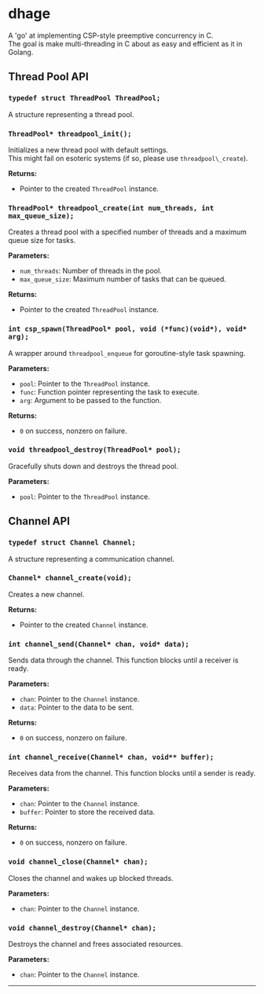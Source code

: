 # dhage

A 'go' at implementing CSP-style preemptive concurrency in C.  
The goal is make multi-threading in C about as easy and efficient as it in Golang.

## Thread Pool API

### `typedef struct ThreadPool ThreadPool;`
A structure representing a thread pool.

### `ThreadPool* threadpool_init();`
Initializes a new thread pool with default settings.  
This might fail on esoteric systems (if so, please use `threadpool\_create`).

**Returns:**  
- Pointer to the created `ThreadPool` instance.

### `ThreadPool* threadpool_create(int num_threads, int max_queue_size);`
Creates a thread pool with a specified number of threads and a maximum queue size for tasks.

**Parameters:**  
- `num_threads`: Number of threads in the pool.  
- `max_queue_size`: Maximum number of tasks that can be queued.

**Returns:**  
- Pointer to the created `ThreadPool` instance.

### `int csp_spawn(ThreadPool* pool, void (*func)(void*), void* arg);`
A wrapper around `threadpool_enqueue` for goroutine-style task spawning.

**Parameters:**  
- `pool`: Pointer to the `ThreadPool` instance.  
- `func`: Function pointer representing the task to execute.  
- `arg`: Argument to be passed to the function.

**Returns:**  
- `0` on success, nonzero on failure.

### `void threadpool_destroy(ThreadPool* pool);`
Gracefully shuts down and destroys the thread pool.

**Parameters:**  
- `pool`: Pointer to the `ThreadPool` instance.

## Channel API

### `typedef struct Channel Channel;`
A structure representing a communication channel.

### `Channel* channel_create(void);`
Creates a new channel.

**Returns:**  
- Pointer to the created `Channel` instance.

### `int channel_send(Channel* chan, void* data);`
Sends data through the channel. This function blocks until a receiver is ready.

**Parameters:**  
- `chan`: Pointer to the `Channel` instance.  
- `data`: Pointer to the data to be sent.

**Returns:**  
- `0` on success, nonzero on failure.

### `int channel_receive(Channel* chan, void** buffer);`
Receives data from the channel. This function blocks until a sender is ready.

**Parameters:**  
- `chan`: Pointer to the `Channel` instance.  
- `buffer`: Pointer to store the received data.

**Returns:**  
- `0` on success, nonzero on failure.

### `void channel_close(Channel* chan);`
Closes the channel and wakes up blocked threads.

**Parameters:**  
- `chan`: Pointer to the `Channel` instance.

### `void channel_destroy(Channel* chan);`
Destroys the channel and frees associated resources.

**Parameters:**  
- `chan`: Pointer to the `Channel` instance.

---
